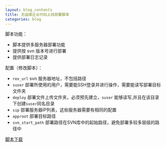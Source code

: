 ```yaml
---
layout: blog_contents
title: 无运维企业代码上线部署脚本
categories: blog
---
```


脚本功能：

 * 脚本提供多服务器部署功能
 * 提供按 svn 版本号进行部署
 * 提供部署日志记录

配置（修改脚本）：

  * `rev_url` svn 服务器地址，不包括路径
  * `suser` 部署所使用的用户，需要能SSH登录并进行操作，需要能读写部署目标文件夹
  * `deploy` 部署文件上传文件夹，必须预先建立，`suser` 能够读写,并且在该目录下创建`suser`同名目录
  * `sip`   部署服务器IP列表，这些服务器需要有相同的配置
  * `approot`   部署目标路径
  * `svn_start_path` 部署路径在SVN库中的起始路径，避免部署多较多层级的路径中

[脚本下载](http://toknot.com/download/fileup.py)
